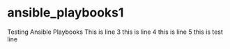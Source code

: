 # ansible_playbooks1
Testing Ansible Playbooks
This is line 3
this is line 4
this is line 5
this is test line
